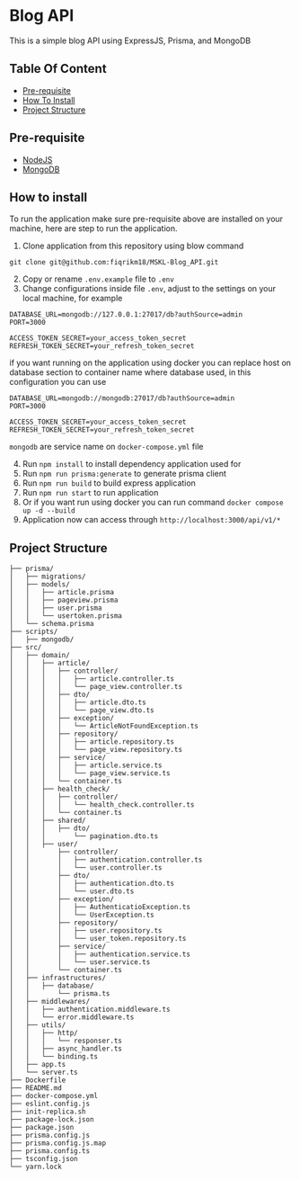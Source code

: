 # Blog API
This is a simple blog API using ExpressJS, Prisma, and MongoDB

## Table Of Content
- [Pre-requisite](#pre-requisite)
- [How To Install](#how-to-install)
- [Project Structure](#project-structure)

## Pre-requisite
- [NodeJS](https://nodejs.org)
- [MongoDB](https://www.mongodb.com/)

## How to install
To run the application make sure pre-requisite above are installed on your machine, here are step to run the application.
1. Clone application from this repository using blow command
```
git clone git@github.com:fiqrikm18/MSKL-Blog_API.git
```
2. Copy or rename `.env.example` file to `.env`
3. Change configurations inside file `.env`, adjust to the settings on your local machine, for example
```
DATABASE_URL=mongodb://127.0.0.1:27017/db?authSource=admin
PORT=3000

ACCESS_TOKEN_SECRET=your_access_token_secret
REFRESH_TOKEN_SECRET=your_refresh_token_secret
```

if you want running on the application using docker you can replace host on database section to container name where database used, in this configuration you can use

```
DATABASE_URL=mongodb://mongodb:27017/db?authSource=admin
PORT=3000

ACCESS_TOKEN_SECRET=your_access_token_secret
REFRESH_TOKEN_SECRET=your_refresh_token_secret

```

`mongodb` are service name on `docker-compose.yml` file

4. Run `npm install` to install dependency application used for
5. Run `npm run prisma:generate` to generate prisma client
6. Run `npm run build` to build express application
7. Run `npm run start` to run application
8. Or if you want run using docker you can run command `docker compose up -d --build`
9. Application now can access through `http://localhost:3000/api/v1/*`

## Project Structure
```
├── prisma/
│   ├── migrations/
│   ├── models/
│   │   ├── article.prisma
│   │   ├── pageview.prisma
│   │   ├── user.prisma
│   │   └── usertoken.prisma
│   └── schema.prisma
├── scripts/
│   ├── mongodb/
├── src/
│   ├── domain/
│   │   ├── article/
│   │   │   ├── controller/
│   │   │   │   ├── article.controller.ts
│   │   │   │   └── page_view.controller.ts
│   │   │   ├── dto/
│   │   │   │   ├── article.dto.ts
│   │   │   │   └── page_view.dto.ts
│   │   │   ├── exception/
│   │   │   │   └── ArticleNotFoundException.ts
│   │   │   ├── repository/
│   │   │   │   ├── article.repository.ts
│   │   │   │   └── page_view.repository.ts
│   │   │   ├── service/
│   │   │   │   ├── article.service.ts
│   │   │   │   └── page_view.service.ts
│   │   │   └── container.ts
│   │   ├── health_check/
│   │   │   ├── controller/
│   │   │   │   └── health_check.controller.ts
│   │   │   └── container.ts
│   │   ├── shared/
│   │   │   ├── dto/
│   │   │       └── pagination.dto.ts
│   │   ├── user/
│   │       ├── controller/
│   │       │   ├── authentication.controller.ts
│   │       │   └── user.controller.ts
│   │       ├── dto/
│   │       │   ├── authentication.dto.ts
│   │       │   └── user.dto.ts
│   │       ├── exception/
│   │       │   ├── AuthenticatioException.ts
│   │       │   └── UserException.ts
│   │       ├── repository/
│   │       │   ├── user.repository.ts
│   │       │   └── user_token.repository.ts
│   │       ├── service/
│   │       │   ├── authentication.service.ts
│   │       │   └── user.service.ts
│   │       └── container.ts
│   ├── infrastructures/
│   │   ├── database/
│   │       └── prisma.ts
│   ├── middlewares/
│   │   ├── authentication.middleware.ts
│   │   └── error.middleware.ts
│   ├── utils/
│   │   ├── http/
│   │   │   └── responser.ts
│   │   ├── async_handler.ts
│   │   └── binding.ts
│   ├── app.ts
│   └── server.ts
├── Dockerfile
├── README.md
├── docker-compose.yml
├── eslint.config.js
├── init-replica.sh
├── package-lock.json
├── package.json
├── prisma.config.js
├── prisma.config.js.map
├── prisma.config.ts
├── tsconfig.json
└── yarn.lock
```
